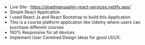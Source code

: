 * Live Site : https://shadmansaalim-react-services.netlify.app/
* Simple React Application
* I used React Js and React Bootstrap to build this Application
* This is a course platform application like Udemy where users can purchase different courses
* 100% Responsive for all devices
* Implement User Centered Design ideas for good UI/UX.
